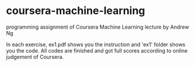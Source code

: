 # coursera-machine-learning
programming assignment of Coursera Machine Learning lecture by Andrew Ng

In each exercise, ex1.pdf shows you the instruction and 'ex1' folder shows you the code.
All codes are finished and got full scores according to online judgement of Coursera.